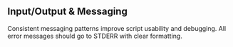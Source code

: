 ## Input/Output & Messaging

Consistent messaging patterns improve script usability and debugging. All error messages should go to STDERR with clear formatting.
